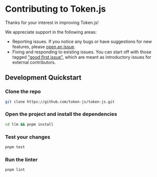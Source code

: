 # Contributing to Token.js

Thanks for your interest in improving Token.js!

We appreciate support in the following areas:
- Reporting issues. If you notice any bugs or have suggestions for new features, please [open an issue](https://github.com/token-js/token.js/issues/new).
- Fixing and responding to existing issues. You can start off with those tagged ["good first issue"](https://github.com/token-js/token.js/labels/good%20first%20issue), which are meant as introductory issues for external contributors.

## Development Quickstart

### Clone the repo

```bash
git clone https://github.com/token-js/token-js.git
```

### Open the project and install the dependencies

```bash
cd llm && pnpm install
```

### Test your changes

```bash
pnpm test
```

### Run the linter

```bash
pnpm lint
```
